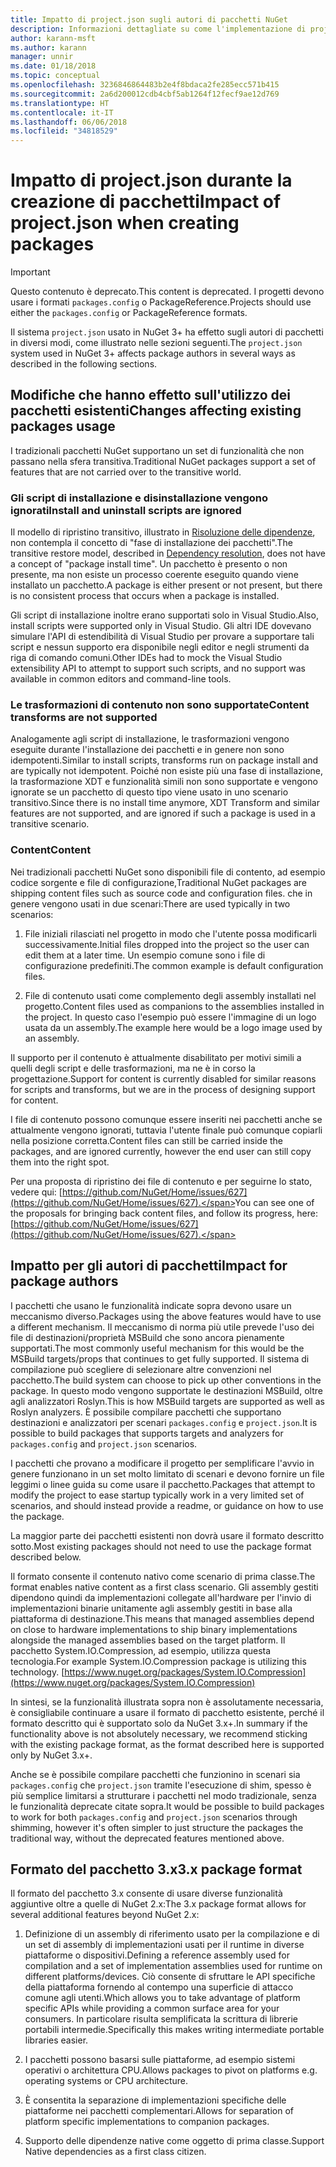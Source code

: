 ```yaml
---
title: Impatto di project.json sugli autori di pacchetti NuGet
description: Informazioni dettagliate su come l'implementazione di project.json in NuGet 3.x abbia effetto sugli autori di pacchetti, ad esempio con funzionalità, contenuto e formato dei pacchetti non supportati.
author: karann-msft
ms.author: karann
manager: unnir
ms.date: 01/18/2018
ms.topic: conceptual
ms.openlocfilehash: 3236846864483b2e4f8bdaca2fe285ecc571b415
ms.sourcegitcommit: 2a6d200012cdb4cbf5ab1264f12fecf9ae12d769
ms.translationtype: HT
ms.contentlocale: it-IT
ms.lasthandoff: 06/06/2018
ms.locfileid: "34818529"
---
```

# <a name="impact-of-projectjson-when-creating-packages"></a><span data-ttu-id="61ebc-103">Impatto di project.json durante la creazione di pacchetti</span><span class="sxs-lookup"><span data-stu-id="61ebc-103">Impact of project.json when creating packages</span></span>

> [!Important]
> <span data-ttu-id="61ebc-104">Questo contenuto è deprecato.</span><span class="sxs-lookup"><span data-stu-id="61ebc-104">This content is deprecated.</span></span> <span data-ttu-id="61ebc-105">I progetti devono usare i formati `packages.config` o PackageReference.</span><span class="sxs-lookup"><span data-stu-id="61ebc-105">Projects should use either the `packages.config` or PackageReference formats.</span></span>

<span data-ttu-id="61ebc-106">Il sistema `project.json` usato in NuGet 3+ ha effetto sugli autori di pacchetti in diversi modi, come illustrato nelle sezioni seguenti.</span><span class="sxs-lookup"><span data-stu-id="61ebc-106">The `project.json` system used in NuGet 3+ affects package authors in several ways as described in the following sections.</span></span>

## <a name="changes-affecting-existing-packages-usage"></a><span data-ttu-id="61ebc-107">Modifiche che hanno effetto sull'utilizzo dei pacchetti esistenti</span><span class="sxs-lookup"><span data-stu-id="61ebc-107">Changes affecting existing packages usage</span></span>

<span data-ttu-id="61ebc-108">I tradizionali pacchetti NuGet supportano un set di funzionalità che non passano nella sfera transitiva.</span><span class="sxs-lookup"><span data-stu-id="61ebc-108">Traditional NuGet packages support a set of features that are not carried over to the transitive world.</span></span>

### <a name="install-and-uninstall-scripts-are-ignored"></a><span data-ttu-id="61ebc-109">Gli script di installazione e disinstallazione vengono ignorati</span><span class="sxs-lookup"><span data-stu-id="61ebc-109">Install and uninstall scripts are ignored</span></span>

<span data-ttu-id="61ebc-110">Il modello di ripristino transitivo, illustrato in [Risoluzione delle dipendenze](../consume-packages/dependency-resolution.md#dependency-resolution-with-packagereference), non contempla il concetto di "fase di installazione dei pacchetti".</span><span class="sxs-lookup"><span data-stu-id="61ebc-110">The transitive restore model, described in [Dependency resolution](../consume-packages/dependency-resolution.md#dependency-resolution-with-packagereference), does not have a concept of "package install time".</span></span> <span data-ttu-id="61ebc-111">Un pacchetto è presento o non presente, ma non esiste un processo coerente eseguito quando viene installato un pacchetto.</span><span class="sxs-lookup"><span data-stu-id="61ebc-111">A package is either present or not present, but there is no consistent process that occurs when a package is installed.</span></span>

<span data-ttu-id="61ebc-112">Gli script di installazione inoltre erano supportati solo in Visual Studio.</span><span class="sxs-lookup"><span data-stu-id="61ebc-112">Also, install scripts were supported only in Visual Studio.</span></span> <span data-ttu-id="61ebc-113">Gli altri IDE dovevano simulare l'API di estendibilità di Visual Studio per provare a supportare tali script e nessun supporto era disponibile negli editor e negli strumenti da riga di comando comuni.</span><span class="sxs-lookup"><span data-stu-id="61ebc-113">Other IDEs had to mock the Visual Studio extensibility API to attempt to support such scripts, and no support was available in common editors and command-line tools.</span></span>

### <a name="content-transforms-are-not-supported"></a><span data-ttu-id="61ebc-114">Le trasformazioni di contenuto non sono supportate</span><span class="sxs-lookup"><span data-stu-id="61ebc-114">Content transforms are not supported</span></span>

<span data-ttu-id="61ebc-115">Analogamente agli script di installazione, le trasformazioni vengono eseguite durante l'installazione dei pacchetti e in genere non sono idempotenti.</span><span class="sxs-lookup"><span data-stu-id="61ebc-115">Similar to install scripts, transforms run on package install and are typically not idempotent.</span></span> <span data-ttu-id="61ebc-116">Poiché non esiste più una fase di installazione, la trasformazione XDT e funzionalità simili non sono supportate e vengono ignorate se un pacchetto di questo tipo viene usato in uno scenario transitivo.</span><span class="sxs-lookup"><span data-stu-id="61ebc-116">Since there is no install time anymore, XDT Transform and similar features are not supported, and are ignored if such a package is used in a transitive scenario.</span></span>

### <a name="content"></a><span data-ttu-id="61ebc-117">Content</span><span class="sxs-lookup"><span data-stu-id="61ebc-117">Content</span></span>

<span data-ttu-id="61ebc-118">Nei tradizionali pacchetti NuGet sono disponibili file di contento, ad esempio codice sorgente e file di configurazione,</span><span class="sxs-lookup"><span data-stu-id="61ebc-118">Traditional NuGet packages are shipping content files such as source code and configuration files.</span></span> <span data-ttu-id="61ebc-119">che in genere vengono usati in due scenari:</span><span class="sxs-lookup"><span data-stu-id="61ebc-119">There are used typically in two scenarios:</span></span>

1. <span data-ttu-id="61ebc-120">File iniziali rilasciati nel progetto in modo che l'utente possa modificarli successivamente.</span><span class="sxs-lookup"><span data-stu-id="61ebc-120">Initial files dropped into the project so the user can edit them at a later time.</span></span> <span data-ttu-id="61ebc-121">Un esempio comune sono i file di configurazione predefiniti.</span><span class="sxs-lookup"><span data-stu-id="61ebc-121">The common example is default configuration files.</span></span>

1. <span data-ttu-id="61ebc-122">File di contenuto usati come complemento degli assembly installati nel progetto.</span><span class="sxs-lookup"><span data-stu-id="61ebc-122">Content files used as companions to the assemblies installed in the project.</span></span> <span data-ttu-id="61ebc-123">In questo caso l'esempio può essere l'immagine di un logo usata da un assembly.</span><span class="sxs-lookup"><span data-stu-id="61ebc-123">The example here would be a logo image used by an assembly.</span></span>

<span data-ttu-id="61ebc-124">Il supporto per il contenuto è attualmente disabilitato per motivi simili a quelli degli script e delle trasformazioni, ma ne è in corso la progettazione.</span><span class="sxs-lookup"><span data-stu-id="61ebc-124">Support for content is currently disabled for similar reasons for scripts and transforms, but we are in the process of designing support for content.</span></span>

<span data-ttu-id="61ebc-125">I file di contenuto possono comunque essere inseriti nei pacchetti anche se attualmente vengono ignorati, tuttavia l'utente finale può comunque copiarli nella posizione corretta.</span><span class="sxs-lookup"><span data-stu-id="61ebc-125">Content files can still be carried inside the packages, and are ignored currently, however the end user can still copy them into the right spot.</span></span>

<span data-ttu-id="61ebc-126">Per una proposta di ripristino dei file di contenuto e per seguirne lo stato, vedere qui: [https://github.com/NuGet/Home/issues/627](https://github.com/NuGet/Home/issues/627).</span><span class="sxs-lookup"><span data-stu-id="61ebc-126">You can see one of the proposals for bringing back content files, and follow its progress, here: [https://github.com/NuGet/Home/issues/627](https://github.com/NuGet/Home/issues/627).</span></span>

## <a name="impact-for-package-authors"></a><span data-ttu-id="61ebc-127">Impatto per gli autori di pacchetti</span><span class="sxs-lookup"><span data-stu-id="61ebc-127">Impact for package authors</span></span>

<span data-ttu-id="61ebc-128">I pacchetti che usano le funzionalità indicate sopra devono usare un meccanismo diverso.</span><span class="sxs-lookup"><span data-stu-id="61ebc-128">Packages using the above features would have to use a different mechanism.</span></span> <span data-ttu-id="61ebc-129">Il meccanismo di norma più utile prevede l'uso dei file di destinazioni/proprietà MSBuild che sono ancora pienamente supportati.</span><span class="sxs-lookup"><span data-stu-id="61ebc-129">The most commonly useful mechanism for this would be the MSBuild targets/props that continues to get fully supported.</span></span> <span data-ttu-id="61ebc-130">Il sistema di compilazione può scegliere di selezionare altre convenzioni nel pacchetto.</span><span class="sxs-lookup"><span data-stu-id="61ebc-130">The build system can choose to pick up other conventions in the package.</span></span> <span data-ttu-id="61ebc-131">In questo modo vengono supportate le destinazioni MSBuild, oltre agli analizzatori Roslyn.</span><span class="sxs-lookup"><span data-stu-id="61ebc-131">This is how MSBuild targets are supported as well as Roslyn analyzers.</span></span> <span data-ttu-id="61ebc-132">È possibile compilare pacchetti che supportano destinazioni e analizzatori per scenari `packages.config` e `project.json`.</span><span class="sxs-lookup"><span data-stu-id="61ebc-132">It is possible to build packages that supports targets and analyzers for `packages.config` and `project.json` scenarios.</span></span>

<span data-ttu-id="61ebc-133">I pacchetti che provano a modificare il progetto per semplificare l'avvio in genere funzionano in un set molto limitato di scenari e devono fornire un file leggimi o linee guida su come usare il pacchetto.</span><span class="sxs-lookup"><span data-stu-id="61ebc-133">Packages that attempt to modify the project to ease startup typically work in a very limited set of scenarios, and should instead provide a readme, or guidance on how to use the package.</span></span>

<span data-ttu-id="61ebc-134">La maggior parte dei pacchetti esistenti non dovrà usare il formato descritto sotto.</span><span class="sxs-lookup"><span data-stu-id="61ebc-134">Most existing packages should not need to use the package format described below.</span></span>

<span data-ttu-id="61ebc-135">Il formato consente il contenuto nativo come scenario di prima classe.</span><span class="sxs-lookup"><span data-stu-id="61ebc-135">The format enables native content as a first class scenario.</span></span> <span data-ttu-id="61ebc-136">Gli assembly gestiti dipendono quindi da implementazioni collegate all'hardware per l'invio di implementazioni binarie unitamente agli assembly gestiti in base alla piattaforma di destinazione.</span><span class="sxs-lookup"><span data-stu-id="61ebc-136">This means that managed assemblies depend on close to hardware implementations to ship binary implementations alongside the managed assemblies based on the target platform.</span></span> <span data-ttu-id="61ebc-137">Il pacchetto System.IO.Compression, ad esempio, utilizza questa tecnologia.</span><span class="sxs-lookup"><span data-stu-id="61ebc-137">For example System.IO.Compression package is utilizing this technology.</span></span> [https://www.nuget.org/packages/System.IO.Compression](https://www.nuget.org/packages/System.IO.Compression)

<span data-ttu-id="61ebc-138">In sintesi, se la funzionalità illustrata sopra non è assolutamente necessaria, è consigliabile continuare a usare il formato di pacchetto esistente, perché il formato descritto qui è supportato solo da NuGet 3.x+.</span><span class="sxs-lookup"><span data-stu-id="61ebc-138">In summary if the functionality above is not absolutely necessary, we recommend sticking with the existing package format, as the format described here is supported only by NuGet 3.x+.</span></span>

<span data-ttu-id="61ebc-139">Anche se è possibile compilare pacchetti che funzionino in scenari sia `packages.config` che `project.json` tramite l'esecuzione di shim, spesso è più semplice limitarsi a strutturare i pacchetti nel modo tradizionale, senza le funzionalità deprecate citate sopra.</span><span class="sxs-lookup"><span data-stu-id="61ebc-139">It would be possible to build packages to work for both `packages.config` and `project.json` scenarios through shimming, however it's often simpler to just structure the packages the traditional way, without the deprecated features mentioned above.</span></span>

## <a name="3x-package-format"></a><span data-ttu-id="61ebc-140">Formato del pacchetto 3.x</span><span class="sxs-lookup"><span data-stu-id="61ebc-140">3.x package format</span></span>

<span data-ttu-id="61ebc-141">Il formato del pacchetto 3.x consente di usare diverse funzionalità aggiuntive oltre a quelle di NuGet 2.x:</span><span class="sxs-lookup"><span data-stu-id="61ebc-141">The 3.x package format allows for several additional features beyond NuGet 2.x:</span></span>

1. <span data-ttu-id="61ebc-142">Definizione di un assembly di riferimento usato per la compilazione e di un set di assembly di implementazioni usati per il runtime in diverse piattaforme o dispositivi.</span><span class="sxs-lookup"><span data-stu-id="61ebc-142">Defining a reference assembly used for compilation and a set of implementation assemblies used for runtime on different platforms/devices.</span></span> <span data-ttu-id="61ebc-143">Ciò consente di sfruttare le API specifiche della piattaforma fornendo al contempo una superficie di attacco comune agli utenti.</span><span class="sxs-lookup"><span data-stu-id="61ebc-143">Which allows you to take advantage of platform specific APIs while providing a common surface area for your consumers.</span></span> <span data-ttu-id="61ebc-144">In particolare risulta semplificata la scrittura di librerie portabili intermedie.</span><span class="sxs-lookup"><span data-stu-id="61ebc-144">Specifically this makes writing intermediate portable libraries easier.</span></span>

1. <span data-ttu-id="61ebc-145">I pacchetti possono basarsi sulle piattaforme, ad esempio sistemi operativi o architettura CPU.</span><span class="sxs-lookup"><span data-stu-id="61ebc-145">Allows packages to pivot on platforms e.g. operating systems or CPU architecture.</span></span>

1. <span data-ttu-id="61ebc-146">È consentita la separazione di implementazioni specifiche delle piattaforme nei pacchetti complementari.</span><span class="sxs-lookup"><span data-stu-id="61ebc-146">Allows for separation of platform specific implementations to companion packages.</span></span>

1. <span data-ttu-id="61ebc-147">Supporto delle dipendenze native come oggetto di prima classe.</span><span class="sxs-lookup"><span data-stu-id="61ebc-147">Support Native dependencies as a first class citizen.</span></span>
